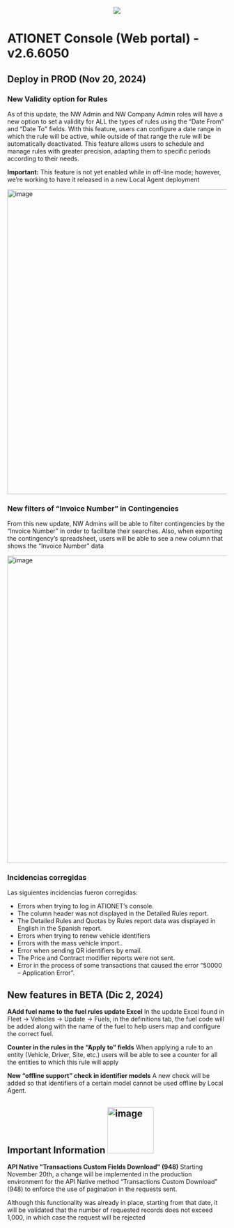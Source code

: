 

<p align="center">
  <img src="https://github.com/Ationet/ationetdocs/raw/master/Content/Images/ATIOnetLogo_250x70.png" />
</p>

# ATIONET Console (Web portal) - v2.6.6050

## Deploy in PROD (Nov 20, 2024)

### New Validity option for Rules
As of this update, the NW Admin and NW Company Admin roles will have a new option to set a validity for ALL the types of rules using the “Date From" and “Date To" fields. With this feature, users can configure a date range in which the rule will be active, while outside of that range the rule will be automatically deactivated.
This feature allows users to schedule and manage rules with greater precision, adapting them to specific periods according to their needs.

**Important:** This feature is not yet enabled while in off-line mode; however, we’re working to have it released in a new Local Agent deployment

<img width="699" alt="image" src="https://github.com/user-attachments/assets/e764cfa6-838f-4555-876f-07cbfa60a3cd">


### New filters of “Invoice Number” in Contingencies
From this new update, NW Admins will be able to filter contingencies by the “Invoice Number” in order to facilitate their searches.
Also, when exporting the contingency’s spreadsheet, users will be able to see a new column that shows the “Invoice Number” data

<img width="705" alt="image" src="https://github.com/user-attachments/assets/6f9e6b1a-9113-4e48-86a2-484285d7bb59">



### Incidencias corregidas
Las siguientes incidencias fueron corregidas:
- Errors when trying to log in ATIONET’s console.
- The column header was not displayed in the Detailed Rules report.
- The Detailed Rules and Quotas by Rules report data was displayed in English in the Spanish report.
- Errors when trying to renew vehicle identifiers
- Errors with the mass vehicle import..
- Error when sending QR identifiers by email.
- The Price and Contract modifier reports were not sent.
- Error in the process of some transactions that caused the error “50000 – Application Error”.



## New features in BETA (Dic 2, 2024)

**AAdd fuel name to the fuel rules update Excel**
In the update Excel found in Fleet -> Vehicles -> Update -> Fuels, in the definitions tab, the fuel code will be added along with the name of the fuel to help users map and configure the correct fuel.

**Counter in the rules in the “Apply to” fields**
When applying a rule to an entity (Vehicle, Driver, Site, etc.) users will be able to see a counter for all the entities to which this rule will apply

**New “offline support” check in identifier models**
A new check will be added so that identifiers of a certain model cannot be used offline by Local Agent.


## **Important Information** <img width="106" alt="image" src="https://github.com/user-attachments/assets/329a93df-743f-4124-8ccd-6059e0c53fa6"> 

**API Native "Transactions Custom Fields Download" (948)**
Starting November 20th, a change will be implemented in the production environment for the API Native method “Transactions Custom Download” (948) to enforce the use of pagination in the requests sent.

Although this functionality was already in place, starting from that date, it will be validated that the number of requested records does not exceed 1,000, in which case the request will be rejected
